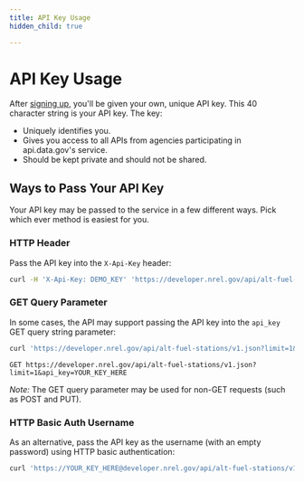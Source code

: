 ```yaml
---
title: API Key Usage
hidden_child: true

---
```


# API Key Usage

After [signing up](/signup), you'll be given your own, unique API key. This 40 character string is your API key. The key:

- Uniquely identifies you.
- Gives you access to all APIs from agencies participating in api.data.gov's service.
- Should be kept private and should not be shared.

## Ways to Pass Your API Key

Your API key may be passed to the service in a few different ways. Pick which ever method is easiest for you.

### HTTP Header

Pass the API key into the `X-Api-Key` header:

```sh
curl -H 'X-Api-Key: DEMO_KEY' 'https://developer.nrel.gov/api/alt-fuel-stations/v1.json?limit=1'
```

### GET Query Parameter

In some cases, the API may support passing the API key into the `api_key` GET query string parameter:

```sh
curl 'https://developer.nrel.gov/api/alt-fuel-stations/v1.json?limit=1&api_key=YOUR_KEY_HERE'
```
  
```
GET https://developer.nrel.gov/api/alt-fuel-stations/v1.json?limit=1&api_key=YOUR_KEY_HERE
```

*Note:* The GET query parameter may be used for non-GET requests (such as POST and PUT).

### HTTP Basic Auth Username

As an alternative, pass the API key as the username (with an empty password) using HTTP basic authentication:

```sh
curl 'https://YOUR_KEY_HERE@developer.nrel.gov/api/alt-fuel-stations/v1.json?limit=1'
```
